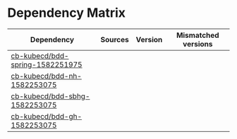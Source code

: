 # Dependency Matrix

Dependency | Sources | Version | Mismatched versions
---------- | ------- | ------- | -------------------
[cb-kubecd/bdd-spring-1582251975](https://github.com/cb-kubecd/bdd-spring-1582251975.git) |  | []() | 
[cb-kubecd/bdd-nh-1582253075](https://github.com/cb-kubecd/bdd-nh-1582253075.git) |  | []() | 
[cb-kubecd/bdd-sbhg-1582253075](https://github.com/cb-kubecd/bdd-sbhg-1582253075.git) |  | []() | 
[cb-kubecd/bdd-gh-1582253075](https://github.com/cb-kubecd/bdd-gh-1582253075.git) |  | []() | 
